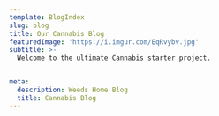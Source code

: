 ```yaml
---
template: BlogIndex
slug: blog
title: Our Cannabis Blog
featuredImage: 'https://i.imgur.com/EqRvybv.jpg'
subtitle: >-
  Welcome to the ultimate Cannabis starter project.


meta:
  description: Weeds Home Blog
  title: Cannabis Blog
---
```


